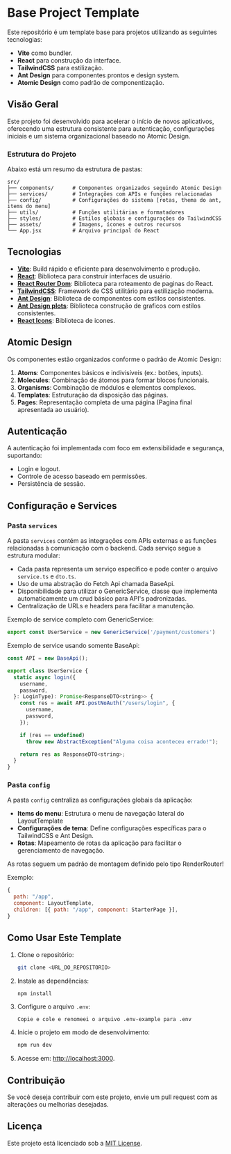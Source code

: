 # Base Project Template

Este repositório é um template base para projetos utilizando as seguintes tecnologias:

- **Vite** como bundler.
- **React** para construção da interface.
- **TailwindCSS** para estilização.
- **Ant Design** para componentes prontos e design system.
- **Atomic Design** como padrão de componentização.

## Visão Geral

Este projeto foi desenvolvido para acelerar o início de novos aplicativos, oferecendo uma estrutura consistente para autenticação, configurações iniciais e um sistema organizacional baseado no Atomic Design.

### Estrutura do Projeto

Abaixo está um resumo da estrutura de pastas:

```
src/
├── components/      # Componentes organizados seguindo Atomic Design
├── services/        # Integrações com APIs e funções relacionadas
├── config/          # Configurações do sistema [rotas, thema do ant, items do menu]
├── utils/           # Funções utilitárias e formatadores
├── styles/          # Estilos globais e configurações do TailwindCSS
├── assets/          # Imagens, ícones e outros recursos
└── App.jsx          # Arquivo principal do React
```

## Tecnologias

- [**Vite**](https://vite.dev/guide): Build rápido e eficiente para desenvolvimento e produção.
- [**React**](https://react.dev): Biblioteca para construir interfaces de usuário.
- [**React Router Dom**](https://reactrouter.com/start/library/routing): Biblioteca para roteamento de paginas do React.
- [**TailwindCSS**](https://tailwindcss.com/docs/flex): Framework de CSS utilitário para estilização moderna.
- [**Ant Design**](https://ant.design/components/button): Biblioteca de componentes com estilos consistentes.
- [**Ant Design plots**](https://ant-design-charts.antgroup.com/en/examples): Biblioteca construção de graficos com estilos consistentes.
- [**React Icons**](https://react-icons.github.io/react-icons): Biblioteca de icones.

## Atomic Design

Os componentes estão organizados conforme o padrão de Atomic Design:

1. **Atoms**: Componentes básicos e indivisíveis (ex.: botões, inputs).
2. **Molecules**: Combinação de átomos para formar blocos funcionais.
3. **Organisms**: Combinação de módulos e elementos complexos.
4. **Templates**: Estruturação da disposição das páginas.
5. **Pages**: Representação completa de uma página (Pagina final apresentada ao usuário).

## Autenticação

A autenticação foi implementada com foco em extensibilidade e segurança, suportando:

- Login e logout.
- Controle de acesso baseado em permissões.
- Persistência de sessão.

## Configuração e Services

### Pasta `services`

A pasta `services` contém as integrações com APIs externas e as funções relacionadas à comunicação com o backend. Cada serviço segue a estrutura modular:

- Cada pasta representa um serviço específico e pode conter o arquivo  `service.ts` e `dto.ts`.
- Uso de uma abstração do Fetch Api chamada BaseApi.
- Disponibilidade para utilizar o GenericService, classe que implementa automaticamente um crud básico para API's padronizadas.
- Centralização de URLs e headers para facilitar a manutenção.

Exemplo de service completo com GenericService:

```javascript
export const UserService = new GenericService('/payment/customers')
```

Exemplo de service usando somente BaseApi:

```javascript
const API = new BaseApi();

export class UserService {
  static async login({
    username,
    password,
  }: LoginType): Promise<ResponseDTO<string>> {
    const res = await API.postNoAuth("/users/login", {
      username,
      password,
    });

    if (res == undefined)
      throw new AbstractException("Alguma coisa aconteceu errado!");

    return res as ResponseDTO<string>;
  }
}
```

### Pasta `config`

A pasta `config` centraliza as configurações globais da aplicação:

- **Items do menu**: Estrutura o menu de navegação lateral do LayoutTemplate
- **Configurações de tema**: Define configurações específicas para o TailwindCSS e Ant Design.
- **Rotas**: Mapeamento de rotas da aplicação para facilitar o gerenciamento de navegação.

As rotas seguem um padrão de montagem definido pelo tipo RenderRouter!

Exemplo:

```javascript
{
  path: "/app",
  component: LayoutTemplate,
  children: [{ path: "/app", component: StarterPage }],
}
```

## Como Usar Este Template

1. Clone o repositório:
   ```bash
   git clone <URL_DO_REPOSITORIO>
   ```

2. Instale as dependências:
   ```bash
   npm install
   ```

3. Configure o arquivo `.env`:
   ```env-example
   Copie e cole e renomeei o arquivo .env-example para .env
   ```

4. Inicie o projeto em modo de desenvolvimento:
   ```bash
   npm run dev
   ```

5. Acesse em: [http://localhost:3000](http://localhost:3000).

## Contribuição

Se você deseja contribuir com este projeto, envie um pull request com as alterações ou melhorias desejadas.

## Licença

Este projeto está licenciado sob a [MIT License](LICENSE).